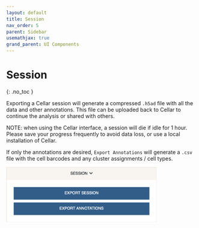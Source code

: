 ```yaml
---
layout: default
title: Session
nav_order: 5
parent: Sidebar
usemathjax: true
grand_parent: UI Components
---
```


# Session
{: .no_toc }

Exporting a Cellar session will generate a compressed `.h5ad` file with
all the data and other annotations. This file can be uploaded back to Cellar
to continue the analysis or shared with others.

NOTE: when using the Cellar interface, a session will die if idle for 1 hour.
Please save your progress frequently to avoid data loss, or use a local
installation of Cellar.

If only the annotations are desired, `Export Annotations` will generate
a `.csv` file with the cell barcodes and any cluster assignments / cell types.

<img src="../../../images/session.png" width="400" class="center"/>
